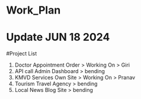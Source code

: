 # Work_Plan

# Update JUN 18 2024

#Project List 

1) Doctor Appointment Order > Working On > Giri
2) API call Admin Dashboard > bending
3) KMVD Services Own Site   > Working On > Pranav
4) Tourism Travel Agency    > bending
5) Local News Blog Site     > bending
